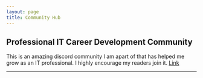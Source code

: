 ```yaml
---
layout: page
title: Community Hub
---
```

## Professional IT Career Development Community

This is an amazing discord community I am apart of that has helped me grow as an IT professional. I highly encourage my readers join it.
<a href="https://discord.gg/work-smarter-956006303061393428"> Link </a>

---



